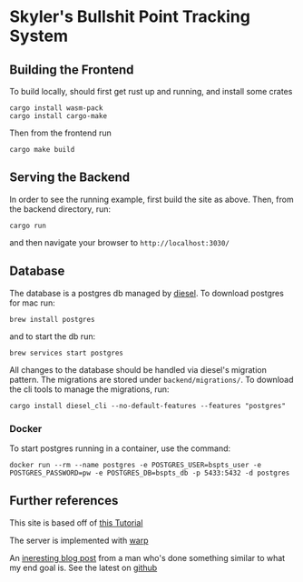 # Skyler's Bullshit Point Tracking System

## Building the Frontend

To build locally, should first get rust up and running, and install some crates

```
cargo install wasm-pack
cargo install cargo-make
```

Then from the frontend run

```
cargo make build
```

## Serving the Backend

In order to see the running example, first build the site as above. Then, from the backend directory, run:

```
cargo run
```

and then navigate your browser to `http://localhost:3030/`

## Database

The database is a postgres db managed by [diesel](http://diesel.rs/). To download postgres for mac run:

```
brew install postgres
```

and to start the db run:

```
brew services start postgres
```

All changes to the database should be handled via diesel's migration pattern. The migrations are stored under `backend/migrations/`. To download the cli tools to manage the migrations, run:

```
cargo install diesel_cli --no-default-features --features "postgres"
```

### Docker

To start postgres running in a container, use the command:

```
docker run --rm --name postgres -e POSTGRES_USER=bspts_user -e POSTGRES_PASSWORD=pw -e POSTGRES_DB=bspts_db -p 5433:5432 -d postgres
```

## Further references

This site is based off of [this Tutorial](http://www.sheshbabu.com/posts/rust-wasm-yew-single-page-application/)

The server is implemented with [warp](https://github.com/seanmonstar/warp)

An [ineresting blog post](https://medium.com/@saschagrunert/a-web-application-completely-in-rust-6f6bdb6c4471) from a man who's done something similar to what my end goal is. See the latest on [github](https://github.com/saschagrunert/webapp.rs/tree/master)